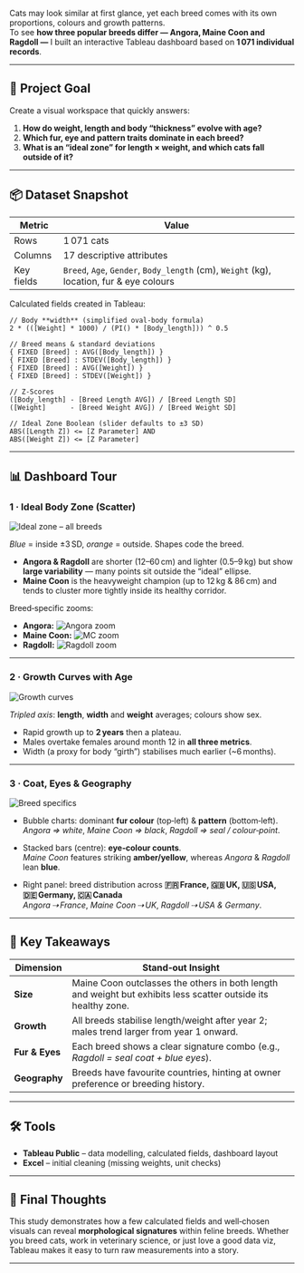 Cats may look similar at first glance, yet each breed comes with its own proportions, colours and growth patterns.  
To see **how three popular breeds differ — Angora, Maine Coon and Ragdoll —** I built an interactive Tableau dashboard based on **1 071 individual records**.

---

## 🎯 Project Goal  
Create a visual workspace that quickly answers:

1. **How do weight, length and body “thickness” evolve with age?**  
2. **Which fur, eye and pattern traits dominate in each breed?**  
3. **What is an “ideal zone” for length × weight, and which cats fall outside of it?**

---

## 📦 Dataset Snapshot  

| Metric | Value |
|--------|-------|
| Rows   | 1 071 cats |
| Columns | 17 descriptive attributes |
| Key fields | `Breed`, `Age`, `Gender`, `Body_length` (cm), `Weight` (kg), location, fur & eye colours |

Calculated fields created in Tableau:

```tableau
// Body **width** (simplified oval‑body formula)
2 * (([Weight] * 1000) / (PI() * [Body_length])) ^ 0.5

// Breed means & standard deviations
{ FIXED [Breed] : AVG([Body_length]) }
{ FIXED [Breed] : STDEV([Body_length]) }
{ FIXED [Breed] : AVG([Weight]) }
{ FIXED [Breed] : STDEV([Weight]) }

// Z‑Scores
([Body_length] - [Breed Length AVG]) / [Breed Length SD]
([Weight]      - [Breed Weight AVG]) / [Breed Weight SD]

// Ideal Zone Boolean (slider defaults to ±3 SD)
ABS([Length Z]) <= [Z Parameter] AND
ABS([Weight Z]) <= [Z Parameter]
```

---

## 📊 Dashboard Tour  

### 1 · Ideal Body Zone (Scatter)

![Ideal zone – all breeds](/articles/illustrations/zone_ideale_de_poids_et_de_longueur.png)

*Blue* = inside ±3 SD, *orange* = outside. Shapes code the breed.

* **Angora & Ragdoll** are shorter (12–60 cm) and lighter (0.5–9 kg) but show **large variability** — many points sit outside the “ideal” ellipse.  
* **Maine Coon** is the heavyweight champion (up to 12 kg & 86 cm) and tends to cluster more tightly inside its healthy corridor.

Breed‑specific zooms:

* **Angora:**
![Angora zoom](/articles/illustrations/zone_ideale_de_poids_et_de_longueur___angora.png)
* **Maine Coon:** 
![MC zoom](/articles/illustrations/zone_ideale_de_poids_et_de_longueur___maine_coon.png)
* **Ragdoll:**
![Ragdoll zoom](/articles/illustrations/zone_ideale_de_poids_et_de_longueur___ragdoll.png)

---

### 2 · Growth Curves with Age

![Growth curves](/articles/illustrations/evolution_du_poids_et_de_la_longueur_avec_l_age.png)

*Tripled axis*: **length**, **width** and **weight** averages; colours show sex.

* Rapid growth up to **2 years** then a plateau.  
* Males overtake females around month 12 in **all three metrics**.  
* Width (a proxy for body “girth”) stabilises much earlier (~6 months).

---

### 3 · Coat, Eyes & Geography

![Breed specifics](/articles/illustrations/specificites_par_race.png)

* Bubble charts: dominant **fur colour** (top‑left) & **pattern** (bottom‑left).  
  *Angora ⇒ white*, *Maine Coon ⇒ black*, *Ragdoll ⇒ seal / colour‑point*.

* Stacked bars (centre): **eye‑colour counts**.  
  *Maine Coon* features striking **amber/yellow**, whereas *Angora* & *Ragdoll* lean **blue**.

* Right panel: breed distribution across **🇫🇷 France, 🇬🇧 UK, 🇺🇸 USA, 🇩🇪 Germany, 🇨🇦 Canada**  
  *Angora ⇢ France*, *Maine Coon ⇢ UK*, *Ragdoll ⇢ USA & Germany*.

---

## 🔑 Key Takeaways  

| Dimension | Stand‑out Insight |
|-----------|------------------|
| **Size**  | Maine Coon outclasses the others in both length and weight but exhibits less scatter outside its healthy zone. |
| **Growth** | All breeds stabilise length/weight after year 2; males trend larger from year 1 onward. |
| **Fur & Eyes** | Each breed shows a clear signature combo (e.g., *Ragdoll = seal coat + blue eyes*). |
| **Geography** | Breeds have favourite countries, hinting at owner preference or breeding history. |

---

## 🛠 Tools  

* **Tableau Public** – data modelling, calculated fields, dashboard layout  
* **Excel** – initial cleaning (missing weights, unit checks)

---

## 📌 Final Thoughts  

This study demonstrates how a few calculated fields and well‑chosen visuals can reveal **morphological signatures** within feline breeds. Whether you breed cats, work in veterinary science, or just love a good data viz, Tableau makes it easy to turn raw measurements into a story.

---
